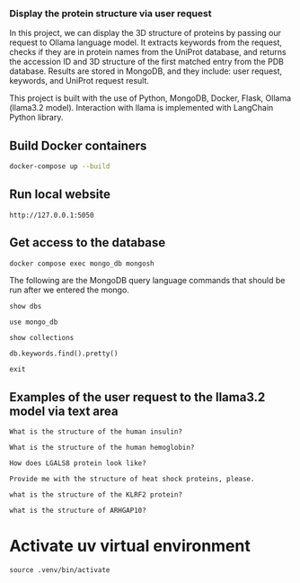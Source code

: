 ### Display the protein structure via user request
In this project, we can display the 3D structure of proteins by passing our request to Ollama language model. It extracts keywords from the request, checks if they are in protein names from the UniProt database, and returns the accession ID and 3D structure of the first matched entry from the PDB database. Results are stored in MongoDB, and they include: user request, keywords, and UniProt request result.

This project is built with the use of Python, MongoDB, Docker, Flask, Ollama (llama3.2 model). Interaction with llama is implemented with LangChain Python library.

## Build Docker containers
```bash
docker-compose up --build
```
## Run local website
```
http://127.0.0.1:5050
```
## Get access to the database
``` bash
docker compose exec mongo_db mongosh 
```
The following are the MongoDB query language commands that should be run after we entered the mongo.
```
show dbs
```
```
use mongo_db
```
```
show collections
```
```
db.keywords.find().pretty()
```
```
exit
```
## Examples of the user request to the llama3.2 model via text area
```
What is the structure of the human insulin?
```
```
What is the structure of the human hemoglobin?
```
```
How does LGALS8 protein look like?
```
```
Provide me with the structure of heat shock proteins, please.
```
```
what is the structure of the KLRF2 protein?
```
```
what is the structure of ARHGAP10?
```
# Activate uv virtual environment
```
source .venv/bin/activate
```